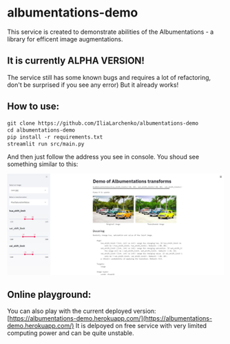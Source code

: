 # albumentations-demo

This service is created to demonstrate abilities of the Albumentations - a library for efficent image augmentations.


## It is currently ALPHA VERSION!
The service still has some known bugs and requires a lot of refactoring, don't be surprised if you see any error)
But it already works!


## How to use:
```
git clone https://github.com/IliaLarchenko/albumentations-demo
cd albumentations-demo
pip install -r requirements.txt
streamlit run src/main.py
```

And then just follow the address you see in console. You shoud see something similar to this:

![screenshot](docs/readme.jpg?raw=true)


## Online playground:
You can also play with the current deployed version:
[https://albumentations-demo.herokuapp.com/](https://albumentations-demo.herokuapp.com/)
It is delpoyed on free service with very limited computing power and can be quite unstable.